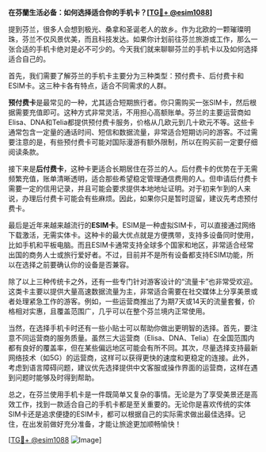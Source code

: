 **在芬蘭生活必备：如何选择适合你的手机卡？[[TG💪+ @esim1088](https://t.me/s/esim1088)]**

提到芬兰，很多人会想到极光、桑拿和圣诞老人的故乡。作为北欧的一颗璀璨明珠，芬兰不仅风景优美，而且科技发达。如果你计划前往芬兰旅游或工作，那么一张合适的手机卡绝对是必不可少的。今天我们就来聊聊芬兰的手机卡以及如何选择适合自己的。

首先，我们需要了解芬兰的手机卡主要分为三种类型：预付费卡、后付费卡和ESIM卡。这三种卡各有特点，适合不同需求的人群。

**预付费卡**是最常见的一种，尤其适合短期旅行者。你只需购买一张SIM卡，然后根据需要充值即可。这种方式非常灵活，不用担心高额账单。芬兰的主要运营商如Elisa、DNA和Telia都提供预付费卡服务，价格从几欧元到几十欧元不等。这些卡通常包含一定量的通话时间、短信和数据流量，非常适合短期访问的游客。不过需要注意的是，有些预付费卡可能对国际漫游有额外限制，所以在购买前一定要仔细阅读条款。

接下来是**后付费卡**，这种卡更适合长期居住在芬兰的人。后付费卡的优势在于无需频繁充值，账单清晰透明，适合那些希望稳定管理通信费用的人。但申请后付费卡需要一定的信用记录，并且可能会要求提供本地地址证明。对于初来乍到的人来说，办理后付费卡可能会有些麻烦。因此，如果你只是暂时逗留，建议先考虑预付费卡。

最后是近年来越来越流行的**ESIM卡**。ESIM是一种虚拟SIM卡，可以直接通过网络下载激活，无需实体卡。这种卡的最大优点就是方便携带，支持多设备同时使用，比如手机和平板电脑。而且ESIM卡通常支持全球多个国家和地区，非常适合经常出国的商务人士或旅行爱好者。不过，目前并不是所有设备都支持ESIM功能，所以在选择之前要确认你的设备是否兼容。

除了以上三种传统卡之外，还有一些专门针对游客设计的“流量卡”也非常受欢迎。这类卡主要以提供大量高速数据流量为主，非常适合需要在社交媒体上分享美景或者处理紧急工作的游客。例如，一些运营商推出了为期7天或14天的流量套餐，价格相对实惠，且覆盖范围广，几乎可以在整个芬兰境内正常使用。

当然，在选择手机卡时还有一些小贴士可以帮助你做出更明智的选择。首先，要注意不同运营商的服务质量。虽然三大运营商（Elisa、DNA、Telia）在全国范围内都有良好的覆盖率，但在某些偏远地区可能会有所不同。其次，尽量选择支持最新网络技术（如5G）的运营商，这样可以获得更快的速度和更稳定的连接。此外，考虑到语言障碍问题，建议优先选择提供中文客服或操作界面的运营商，这样在遇到问题时能够及时得到帮助。

总之，在芬兰使用手机卡是一件既简单又复杂的事情。无论是为了享受美景还是高效工作，找到一款适合自己的手机卡都是至关重要的。无论你是喜欢传统的实体SIM卡还是追求便捷的ESIM卡，都可以根据自己的实际需求做出最佳选择。记住，在出发前做好充分准备，才能让旅途更加顺畅愉快！

[[TG💪+ @esim1088](https://t.me/s/esim1088) ![Image](https://i.postimg.cc/4NQfJmqS/Snipaste-2025-05-13-00-14-12.png)]